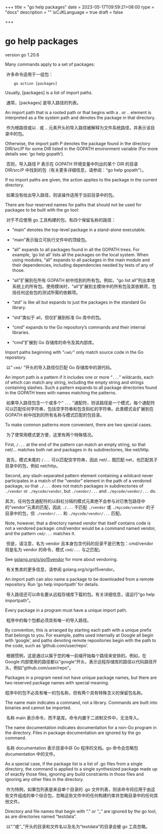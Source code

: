 +++
title = "go help packages"
date = 2023-05-17T09:59:21+08:00
type = "docs"
description = ""
isCJKLanguage = true
draft = false

+++

# go help packages

version go 1.20.6



Many commands apply to a set of packages:

​	许多命令适用于一组包：

```
    go action [packages]
```

Usually, [packages] is a list of import paths.

​	通常，[packages] 是导入路径的列表。

An import path that is a rooted path or that begins with a . or .. element is interpreted as a file system path and denotes the package in that directory.

​	作为根路径或以 . 或 .. 元素开头的导入路径被解释为文件系统路径，并表示该目录中的包。

Otherwise, the import path P denotes the package found in the directory DIR/src/P for some DIR listed in the GOPATH environment variable (For more details see: ‘go help gopath’).

​	否则，导入路径 P 表示在 GOPATH 环境变量中列出的某个 DIR 的目录 DIR/src/P 中找到的包（有关更多详细信息，请参阅：“go help gopath”）。

If no import paths are given, the action applies to the package in the current directory.

​	如果没有给出导入路径，则该操作适用于当前目录中的包。

There are four reserved names for paths that should not be used for packages to be built with the go tool:

​	对于不应使用 go 工具构建的包，有四个保留名称的路径：

- “main” denotes the top-level package in a stand-alone executable.

- “main”表示独立可执行文件中的顶级包。

- “all” expands to all packages found in all the GOPATH trees. For example, ‘go list all’ lists all the packages on the local system. When using modules, “all” expands to all packages in the main module and their dependencies, including dependencies needed by tests of any of those.

- “all”扩展到在所有 GOPATH 树中找到的所有包。例如，“go list all”列出本地系统上的所有包。使用模块时，“all”扩展到主模块中的所有包及其依赖项，包括任何这些包的测试所需的依赖项。

- “std” is like all but expands to just the packages in the standard Go library.

- “std”类似于 all，但仅扩展到标准 Go 库中的包。

- “cmd” expands to the Go repository’s commands and their internal libraries.

- “cmd”扩展到 Go 存储库的命令及其内部库。

Import paths beginning with “`cmd/`” only match source code in the Go repository.

​	以“ `cmd/` ”开头的导入路径仅匹配 Go 存储库中的源代码。

An import path is a pattern if it includes one or more “`...`” wildcards, each of which can match any string, including the empty string and strings containing slashes. Such a pattern expands to all package directories found in the GOPATH trees with names matching the patterns.

​	如果导入路径包含一个或多个“ `...` ”通配符，则该路径是一个模式，每个通配符可以匹配任何字符串，包括空字符串和包含斜杠的字符串。此类模式会扩展到在 GOPATH 树中找到的所有名称与模式匹配的包目录。

To make common patterns more convenient, there are two special cases.

​	为了使常用模式更方便，这里有两个特殊情况。

First, `/...` at the end of the pattern can match an empty string, so that net/… matches both net and packages in its subdirectories, like net/http.

​	首先，模式末尾的 `/...` 可以匹配空字符串，因此 net/… 既匹配 net，也匹配其子目录中的包，例如 net/http。

Second, any slash-separated pattern element containing a wildcard never participates in a match of the “vendor” element in the path of a vendored package, so that `./...` does not match packages in subdirectories of `./vendor` or `./mycode/vendor`, but `./vendor/...` and `./mycode/vendor/...` do.

​	其次，任何包含通配符的以斜杠分隔的模式元素绝不会参与对已售包路径中的“vendor”元素的匹配，因此 `./...` 不匹配 `./vendor` 或 `./mycode/vendor` 的子目录中的包，但 `./vendor/...` 和 `./mycode/vendor/...` 匹配。

Note, however, that a directory named vendor that itself contains code is not a vendored package: cmd/vendor would be a command named vendor, and the pattern `cmd/...` matches it.

​	但是，请注意，名为 vendor 且本身包含代码的目录不是已售包：cmd/vendor 将是名为 vendor 的命令，模式 `cmd/...` 与之匹配。

See [golang.org/s/go15vendor](https://go.googlesource.com/proposal/+/master/design/25719-go15vendor.md) for more about vendoring.

​	有关售卖的更多信息，请参阅 golang.org/s/go15vendor。

An import path can also name a package to be downloaded from a remote repository. Run ‘go help importpath’ for details.

​	导入路径还可以命名要从远程存储库下载的包。有关详细信息，请运行“go help importpath”。

Every package in a program must have a unique import path.

​	程序中的每个包都必须具有唯一的导入路径。

By convention, this is arranged by starting each path with a unique prefix that belongs to you. For example, paths used internally at Google all begin with ‘google’, and paths denoting remote repositories begin with the path to the code, such as ‘github.com/user/repo’.

​	根据惯例，这是通过以属于您的唯一前缀开始每个路径来安排的。例如，在 Google 内部使用的路径都以“google”开头，表示远程存储库的路径以代码路径开头，例如“github.com/user/repo”。

Packages in a program need not have unique package names, but there are two reserved package names with special meaning.

​	程序中的包不必具有唯一的包名称，但有两个具有特殊含义的保留包名称。

The name main indicates a command, not a library. Commands are built into binaries and cannot be imported.

​	名称 main 表示命令，而不是库。命令内置于二进制文件中，无法导入。

The name documentation indicates documentation for a non-Go program in the directory. Files in package documentation are ignored by the go command.

​	名称 documentation 表示目录中非 Go 程序的文档。go 命令会忽略包 documentation 中的文件。

As a special case, if the package list is a list of .go files from a single directory, the command is applied to a single synthesized package made up of exactly those files, ignoring any build constraints in those files and ignoring any other files in the directory.

​	作为特例，如果包列表是来自单个目录的 .go 文件列表，则该命令将应用于由这些文件组成的单个综合包，忽略这些文件中的任何构建约束并忽略目录中的任何其他文件。

Directory and file names that begin with “.” or “_” are ignored by the go tool, as are directories named “testdata”.

​	以“.”或“_”开头的目录和文件名以及名为“testdata”的目录会被 go 工具忽略。
